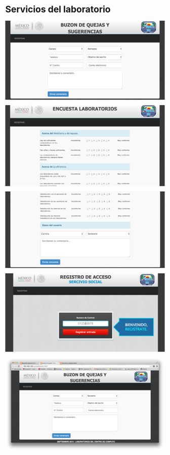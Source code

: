 Servicios del laboratorio
=========================

![image](screenshoots/buzon.png)

![image](screenshoots/encuesta.png)

![image](screenshoots/encuesta-formulario.png)

![image](screenshoots/registro.png)

![image](screenshoots/captura.png)


